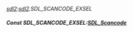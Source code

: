 _[sdl2](../../modules/sdl2/sdl2-module.md):[sdl2](../../modules/sdl2/sdl2-module.md).SDL\_SCANCODE\_EXSEL_
##### Const SDL\_SCANCODE\_EXSEL:[SDL_Scancode](../../modules/sdl2/sdl2-sdl_scancode.md)

